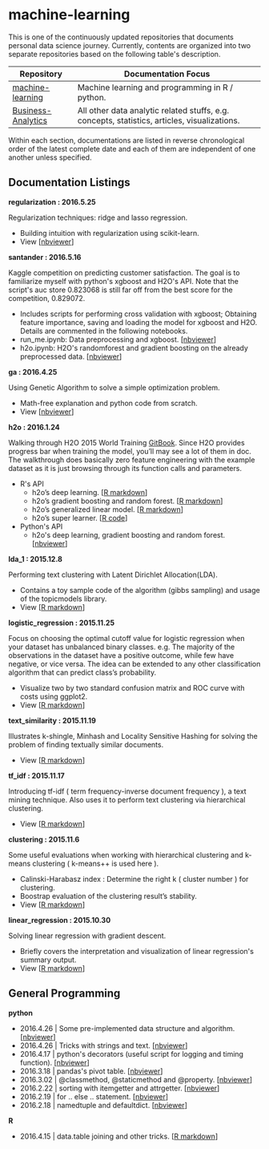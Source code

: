 # machine-learning

This is one of the continuously updated repositories that documents personal data science journey. Currently, contents are organized into two separate repositories based on the following table's description.

| Repository | Documentation Focus |
| ---------- | ----------- |
| [machine-learning](https://github.com/ethen8181/machine-learning) | Machine learning and programming in R / python. |
| [Business-Analytics](https://github.com/ethen8181/Business-Analytics) | All other data analytic related stuffs, e.g. concepts, statistics, articles, visualizations. |

Within each section, documentations are listed in reverse chronological order of the latest complete date and each of them are independent of one another unless specified.


## Documentation Listings

**regularization : 2016.5.25**

Regularization techniques: ridge and lasso regression. 

- Building intuition with regularization using scikit-learn. 
- View [[nbviewer](http://nbviewer.jupyter.org/github/ethen8181/machine-learning/blob/master/regularization/regularization.ipynb)]


**santander : 2016.5.16**

Kaggle competition on predicting customer satisfaction. The goal is to familiarize myself with python's xgboost and H2O's API. Note that the script's auc store 0.823068 is still far off from the best score for the competition, 0.829072.

- Includes scripts for performing cross validation with xgboost; Obtaining feature importance, saving and loading the model for xgboost and H2O. Details are commented in the following notebooks. 
- run_me.ipynb: Data preprocessing and xgboost. [[nbviewer](http://nbviewer.jupyter.org/github/ethen8181/machine-learning/blob/master/santander/run_me.ipynb)]
- h2o.ipynb: H2O's randomforest and gradient boosting on the already preprocessed data. [[nbviewer](http://nbviewer.jupyter.org/github/ethen8181/machine-learning/blob/master/santander/h2o.ipynb)]


**ga : 2016.4.25**

Using Genetic Algorithm to solve a simple optimization problem.

- Math-free explanation and python code from scratch. 
- View [[nbviewer](http://nbviewer.jupyter.org/github/ethen8181/machine-learning/blob/master/ga/ga.ipynb)]


**h2o : 2016.1.24**

Walking through H2O 2015 World Training [GitBook](http://learn.h2o.ai/content/index.html). Since H2O provides progress bar when training the model, you’ll may see a lot of them in doc. The walkthrough does basically zero feature engineering with the example dataset as it is just browsing through its function calls and parameters.

- R's API
	- h2o’s deep learning. [[R markdown](http://ethen8181.github.io/machine-learning/h2o/h2o_deep_learning/h2o_deep_learning.html)]
	- h2o’s gradient boosting and random forest. [[R markdown](http://ethen8181.github.io/machine-learning/h2o/h2o_ensemble_tree/h2o_ensemble_tree.html)]
	- h2o’s generalized linear model. [[R markdown](http://ethen8181.github.io/machine-learning/h2o/h2o_glm/h2o_glm.html)]
	- h2o’s super learner. [[R code](https://github.com/ethen8181/machine-learning/blob/master/h2o/h2o_super_learner/h2o_super_learner.R)]
- Python's API
	- h2o's deep learning, gradient boosting and random forest. [[nbviewer](http://nbviewer.jupyter.org/github/ethen8181/machine-learning/blob/master/h2o/h2o_python.ipynb)]


**lda_1 : 2015.12.8** 

Performing text clustering with Latent Dirichlet Allocation(LDA).

- Contains a toy sample code of the algorithm (gibbs sampling) and usage of the topicmodels library.
- View [[R markdown](http://ethen8181.github.io/machine-learning/lda_1/lda_1.html)]


**logistic_regression : 2015.11.25** 

Focus on choosing the optimal cutoff value for logistic regression when your dataset has unbalanced binary classes. e.g. The majority of the observations in the dataset have a positive outcome, while few have negative, or vice versa. The idea can be extended to any other classification algorithm that can predict class’s probability.

- Visualize two by two standard confusion matrix and ROC curve with costs using ggplot2.
- View [[R markdown](http://ethen8181.github.io/machine-learning/logistic_regression/logistic_regression.html)]


**text_similarity : 2015.11.19** 

Illustrates k-shingle, Minhash and Locality Sensitive Hashing for solving the problem of finding textually similar documents. 

- View [[R markdown](http://ethen8181.github.io/machine-learning/text_similarity/text_similarity.html)]


**tf_idf : 2015.11.17** 

Introducing tf-idf ( term frequency-inverse document frequency ), a text mining technique. Also uses it to perform text clustering via hierarchical clustering.
 
- View [[R markdown](http://ethen8181.github.io/machine-learning/tf_idf/tf_idf.html)]


**clustering : 2015.11.6**

Some useful evaluations when working with hierarchical clustering and k-means clustering ( k-means++ is used here ).

- Calinski-Harabasz index : Determine the right k ( cluster number ) for clustering.
- Boostrap evaluation of the clustering result’s stability.
- View [[R markdown](http://ethen8181.github.io/machine-learning/clustering/clustering.html)]


**linear_regression : 2015.10.30**

Solving linear regression with gradient descent. 

- Briefly covers the interpretation and visualization of linear regression's summary output.
- View [[R markdown](http://ethen8181.github.io/machine-learning/linear_regression/linear_regession.html)]


## General Programming

**python**

- 2016.4.26 | Some pre-implemented data structure and algorithm. [[nbviewer](http://nbviewer.jupyter.org/github/ethen8181/machine-learning/blob/master/python/python3_cookbook/1_data_structure.ipynb)]
- 2016.4.26 | Tricks with strings and text. [[nbviewer](http://nbviewer.jupyter.org/github/ethen8181/machine-learning/blob/master/python/python3_cookbook/2_strings_and_text.ipynb)]
- 2016.4.17 | python's decorators (useful script for logging and timing function). [[nbviewer](http://nbviewer.jupyter.org/github/ethen8181/machine-learning/blob/master/python/decorators/decorators.ipynb)]
- 2016.3.18 | pandas's pivot table. [[nbviewer](http://nbviewer.jupyter.org/github/ethen8181/machine-learning/blob/master/python/pivot_table/pivot_table.ipynb)]
- 2016.3.02 | @classmethod, @staticmethod and @property. [[nbviewer](http://nbviewer.jupyter.org/github/ethen8181/machine-learning/blob/master/python/class.ipynb)]
- 2016.2.22 | sorting with itemgetter and attrgetter. [[nbviewer](http://nbviewer.jupyter.org/github/ethen8181/machine-learning/blob/master/python/sorting_with_itemgetter.ipynb)]
- 2016.2.19 | for .. else .. statement. [[nbviewer](http://nbviewer.jupyter.org/github/ethen8181/machine-learning/blob/master/python/for_else.ipynb)] 
- 2016.2.18 | namedtuple and defaultdict. [[nbviewer](http://nbviewer.jupyter.org/github/ethen8181/machine-learning/blob/master/python/collections_module.ipynb)]


**R**

- 2016.4.15 | data.table joining and other tricks. [[R markdown](http://ethen8181.github.io/machine-learning/R/data_table/data_table.html)]


